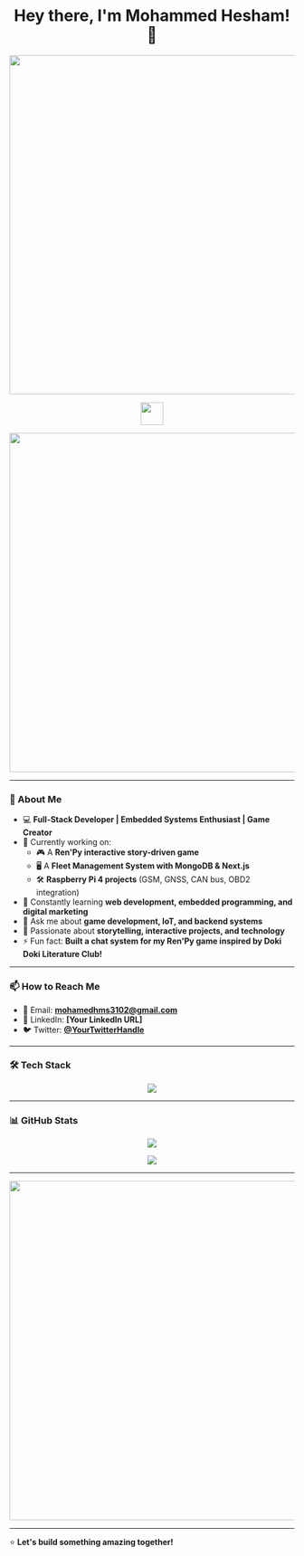 <h1 align="center">Hey there, I'm Mohammed Hesham! 👋</h1>

<p align="center">
  <img src="https://imgur.com/gallery/hello-anime-gif-FrfAQOA.gif" width="600px">
</p>

<p align="center">
  <img src="https://media.giphy.com/media/hvRJCLFzcasrR4ia7z/giphy.gif" width="40px">
</p>

<p align="center">
  <img src="https://animesher.com/orig/0/77/770/7707/animesher.com_boy-tired-oreki-770796.gif" width="600px">
</p>

---

### 🚀 About Me
- 💻 **Full-Stack Developer | Embedded Systems Enthusiast | Game Creator**
- 🔭 Currently working on:
  - 🎮 A **Ren'Py interactive story-driven game**
  - 🖥️ A **Fleet Management System with MongoDB & Next.js**
  - 🛠️ **Raspberry Pi 4 projects** (GSM, GNSS, CAN bus, OBD2 integration)
- 🌱 Constantly learning **web development, embedded programming, and digital marketing**
- 💬 Ask me about **game development, IoT, and backend systems**
- 🎨 Passionate about **storytelling, interactive projects, and technology**
- ⚡ Fun fact: **Built a chat system for my Ren'Py game inspired by Doki Doki Literature Club!**

---

### 📫 How to Reach Me
- 📧 Email: **mohamedhms3102@gmail.com**
- 💼 LinkedIn: **[Your LinkedIn URL]**
- 🐦 Twitter: **[@YourTwitterHandle](https://twitter.com/YourTwitterHandle)**

---

### 🛠 Tech Stack
<p align="center">
  <img src="https://skillicons.dev/icons?i=js,ts,react,nextjs,nodejs,express,mongodb,python,raspberrypi,git,github,figma" />
</p>

---

### 📊 GitHub Stats
<p align="center">
  <img src="https://github-readme-stats.vercel.app/api?username=Mohammed-HeshamMohammed&show_icons=true&theme=radical" />
</p>

<p align="center">
  <img src="https://github-readme-streak-stats.herokuapp.com/?user=Mohammed-HeshamMohammed&theme=radical" />
</p>

---

<p align="center">
  <img src="https://tenor.com/bcwZ9.gif" width="600px">
</p>

---

⭐ **Let's build something amazing together!**
